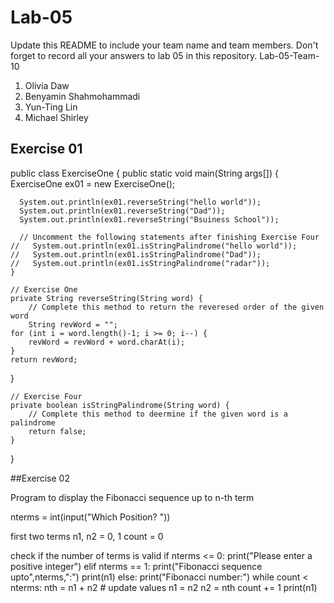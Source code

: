 # Lab-05

Update this README to include your team name and team members. Don't forget to record all your answers to lab 05 in this repository.
Lab-05-Team-10

1. Olivia Daw
2. Benyamin Shahmohammadi
3. Yun-Ting Lin
4. Michael Shirley

## Exercise 01
public class ExerciseOne {
    public static void main(String args[]) {
      ExerciseOne ex01 = new ExerciseOne();

      System.out.println(ex01.reverseString("hello world"));
      System.out.println(ex01.reverseString("Dad"));
      System.out.println(ex01.reverseString("Bsuiness School"));
      
      // Uncomment the following statements after finishing Exercise Four
    //   System.out.println(ex01.isStringPalindrome("hello world"));
    //   System.out.println(ex01.isStringPalindrome("Dad"));
    //   System.out.println(ex01.isStringPalindrome("radar"));
    }
    
    // Exercise One
    private String reverseString(String word) {
        // Complete this method to return the reveresed order of the given word
        String revWord = "";
    for (int i = word.length()-1; i >= 0; i--) {
        revWord = revWord + word.charAt(i);
    }
    return revWord;
  }
    
    
    // Exercise Four
    private boolean isStringPalindrome(String word) {
        // Complete this method to deermine if the given word is a palindrome
        return false;
    }
}

 ##Exercise 02
 
 Program to display the Fibonacci sequence up to n-th term

nterms = int(input("Which Position? "))

 first two terms
n1, n2 = 0, 1
count = 0

 check if the number of terms is valid
if nterms <= 0:
   print("Please enter a positive integer")
elif nterms == 1:
   print("Fibonacci sequence upto",nterms,":")
   print(n1)
else:
   print("Fibonacci number:")
   while count < nterms:
       nth = n1 + n2
       # update values
       n1 = n2
       n2 = nth
       count += 1
print(n1)

